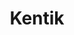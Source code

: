 ---
facebook: https://facebook.com/kentiktech
git: https://github.com/kentik
linkedin: https://linkedin.com/company/kentik
logohandle: kentik
sort: kentik
title: Kentik
twitter: https://x.com/kentikinc
website: https://www.kentik.com/
---